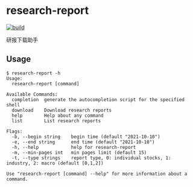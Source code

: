 # research-report

[![build](https://github.com/lijinglin3/research-report/actions/workflows/build.yml/badge.svg)](https://github.com/lijinglin3/research-report/actions/workflows/build.yml)

研报下载助手

## Usage

```text
$ research-report -h
Usage:
  research-report [command]

Available Commands:
  completion  generate the autocompletion script for the specified shell
  download    Download research reports
  help        Help about any command
  list        List research reports

Flags:
  -b, --begin string    begin time (default "2021-10-10")
  -e, --end string      end time (default "2021-10-10")
  -h, --help            help for research-report
  -m, --min-pages int   min pages limit (default 15)
  -t, --type strings    report type, 0: individual stocks, 1: industry, 2: macro (default [0,1,2])

Use "research-report [command] --help" for more information about a command.
```
